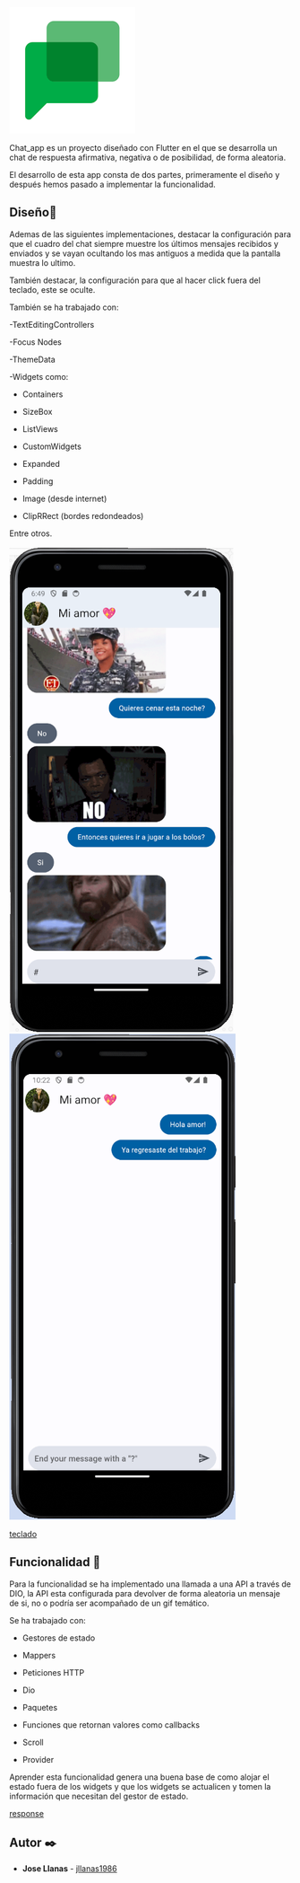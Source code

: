 

![logo chat](./assets/logo.png)


Chat_app es un proyecto diseñado con Flutter en el que se desarrolla un chat de respuesta afirmativa, negativa o de posibilidad, de forma aleatoria.

El desarrollo de esta app consta de dos partes, primeramente el diseño y después hemos pasado a implementar la funcionalidad.

## Diseño📝

Ademas de las siguientes implementaciones, destacar la configuración para que el cuadro del chat siempre muestre los últimos mensajes recibidos y enviados y se vayan ocultando los mas antiguos a medida que la pantalla muestra lo ultimo.

También destacar, la configuración para que al hacer click fuera del teclado, este se oculte.

También se ha trabajado con:

-TextEditingControllers

-Focus Nodes

-ThemeData

-Widgets como:

* Containers

* SizeBox

* ListViews

* CustomWidgets

* Expanded

* Padding

* Image (desde internet)

* ClipRRect (bordes redondeados)

Entre otros.

![logo chat](./assets/chat.png)
![logo chat](./assets/chat1.png)


[teclado](https://github.com/jllanas1986/Flutter_Chat_app/assets/122029674/587b421d-916e-4c5f-b7cf-bc7cd9cfc16a)




## Funcionalidad 🔩

Para la funcionalidad se ha implementado una llamada a una API a través de DIO, la API esta configurada para devolver de forma aleatoria un mensaje de si, no o podría ser acompañado de un gif temático.

Se ha trabajado con:

* Gestores de estado

* Mappers

* Peticiones HTTP

* Dio

* Paquetes

* Funciones que retornan valores como callbacks

* Scroll

* Provider

Aprender esta funcionalidad genera una buena base de como alojar el estado fuera de los widgets y que los widgets se actualicen y tomen la información que necesitan del gestor de estado.


[response](https://github.com/jllanas1986/Flutter_Chat_app/assets/122029674/7fb2d6ca-9630-4422-9f45-21840370d3a3)


## Autor ✒️

- **Jose Llanas** - [jllanas1986](https://github.com/jllanas1986)
